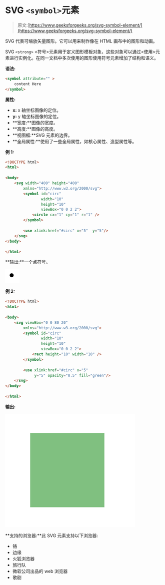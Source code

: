# SVG `<symbol>`元素

> 原文:[https://www.geeksforgeeks.org/svg-symbol-element/](https://www.geeksforgeeks.org/svg-symbol-element/)

SVG 代表可缩放矢量图形。它可以用来制作像在 HTML 画布中的图形和动画。

SVG `<strong>` <符号>元素用于定义图形模板对象，这些对象可以通过<使用>元素进行实例化。在同一文档中多次使用的图形使用符号元素增加了结构和语义。

**语法:**

```html
<symbol attribute="" >
    content Here
</symbol>

```

**属性:**

*   **x:** x 轴坐标图像的定位。
*   **y:** y 轴坐标图像的定位。
*   **宽度:**图像的宽度。
*   **高度:**图像的高度。
*   **视图框:**SVG 元素的边界。
*   **全局属性:**使用了一些全局属性，如核心属性、造型属性等。

**例 1:**

```html
<!DOCTYPE html>
<html>

<body>
    <svg width="400" height="400"
        xmlns="http://www.w3.org/2000/svg">
        <symbol id="circ" 
                width="10" 
                height="10" 
                viewBox="0 0 2 2">
            <circle cx="1" cy="1" r="1" />
        </symbol>       

        <use xlink:href="#circ" x="5"  y="5"/>
    </svg>
</body>

</html>
```

**输出:**一个点符号。

![](img/f4147192fac489b2cd79927b7263b827.png)

**例 2:**

```html
<!DOCTYPE html>
<html>

<body>
    <svg viewBox="0 0 80 20"
        xmlns="http://www.w3.org/2000/svg">
        <symbol id="circ" 
                width="10" 
                height="10" 
                viewBox="0 0 2 2">
            <rect height="10" width="10" />
        </symbol>       

        <use xlink:href="#circ" x="5" 
             y="5" opacity="0.5" fill="green"/>
    </svg>
</body>

</html>
```

**输出:**

![](img/de1ad65506f401467102aa2e68ec659d.png)

**支持的浏览器:**此 SVG 元素支持以下浏览器:

*   铬
*   边缘
*   火狐浏览器
*   旅行队
*   微软公司出品的 web 浏览器
*   歌剧